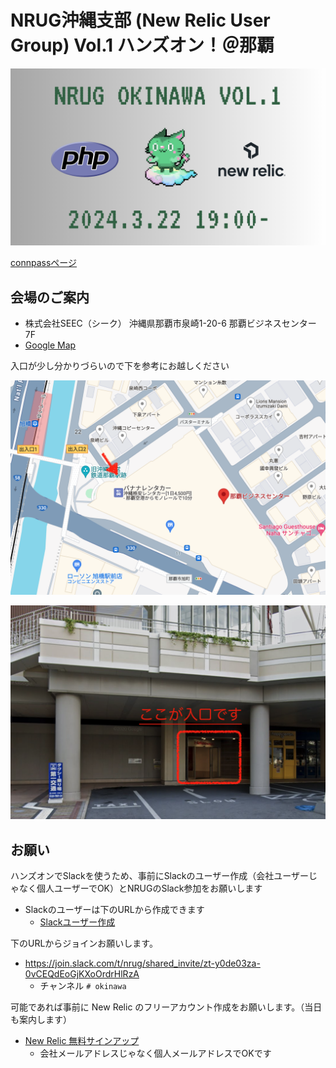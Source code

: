 # NRUG沖縄支部 (New Relic User Group) Vol.1 ハンズオン！＠那覇

![vol1](./vol1_risuke1.png)

<a href="https://nrug-okinawa.connpass.com/event/311329/" target="_blank">connpassページ</a>


## 会場のご案内

* 株式会社SEEC（シーク） 沖縄県那覇市泉崎1-20-6 那覇ビジネスセンター7F
* <a href="https://maps.app.goo.gl/qY7m92fgatNSBpX17" target="_blank">Google Map</a>

入口が少し分かりづらいので下を参考にお越しください

![地図](地図0.png)

![入口](入口0.png)

## お願い

ハンズオンでSlackを使うため、事前にSlackのユーザー作成（会社ユーザーじゃなく個人ユーザーでOK）とNRUGのSlack参加をお願いします

* Slackのユーザーは下のURLから作成できます
    * <a href="https://slack.com/get-started#/create" target="_blank">Slackユーザー作成</a>

下のURLからジョインお願いします。

* <a href="https://join.slack.com/t/nrug/shared_invite/zt-y0de03za-0vCEQdEoGjKXoOrdrHlRzA" target="_blank">https://join.slack.com/t/nrug/shared_invite/zt-y0de03za-0vCEQdEoGjKXoOrdrHlRzA</a>
    * チャンネル `# okinawa` 

可能であれば事前に New Relic のフリーアカウント作成をお願いします。（当日も案内します）

* <a href="https://newrelic.com/jp/sign-up-japan" target="_blank">New Relic 無料サインアップ</a>
    * 会社メールアドレスじゃなく個人メールアドレスでOKです
